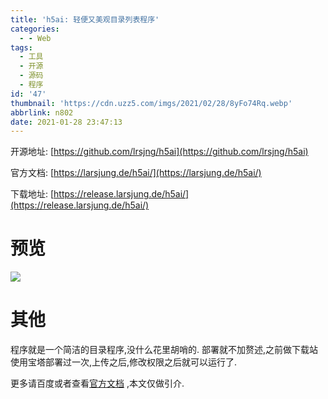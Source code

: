 ```yaml
---
title: 'h5ai: 轻便又美观目录列表程序'
categories:
  - - Web
tags:
  - 工具
  - 开源
  - 源码
  - 程序
id: '47'
thumbnail: 'https://cdn.uzz5.com/imgs/2021/02/28/8yFo74Rq.webp'
abbrlink: n802
date: 2021-01-28 23:47:13
---
```



开源地址: [https://github.com/lrsjng/h5ai](https://github.com/lrsjng/h5ai) 

官方文档: [https://larsjung.de/h5ai/](https://larsjung.de/h5ai/) 

下载地址: [https://release.larsjung.de/h5ai/](https://release.larsjung.de/h5ai/)

# 预览

![](https://cdn.uzz5.com/imgs/2021/02/28/5NKsGlkf.webp)

# 其他

程序就是一个简洁的目录程序,没什么花里胡哨的. 部署就不加赘述,之前做下载站使用宝塔部署过一次,上传之后,修改权限之后就可以运行了. 

更多请百度或者查看[官方文档](https://larsjung.de/h5ai/) ,本文仅做引介.